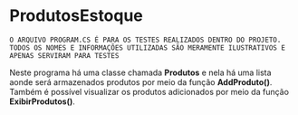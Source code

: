 # ProdutosEstoque
```O ARQUIVO PROGRAM.CS É PARA OS TESTES REALIZADOS DENTRO DO PROJETO. TODOS OS NOMES E INFORMAÇÕES UTILIZADAS SÃO MERAMENTE ILUSTRATIVOS E APENAS SERVIRAM PARA TESTES```

Neste programa há uma classe chamada **Produtos** e nela há uma lista aonde será armazenados produtos por meio da função **AddProduto()**. Também é possível visualizar os produtos adicionados por meio da função **ExibirProdutos()**.

